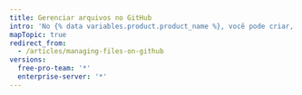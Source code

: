 ```yaml
---
title: Gerenciar arquivos no GitHub
intro: 'No {% data variables.product.product_name %}, você pode criar, editar, mover e excluir arquivos de um repositório.'
mapTopic: true
redirect_from:
  - /articles/managing-files-on-github
versions:
  free-pro-team: '*'
  enterprise-server: '*'
---
```


